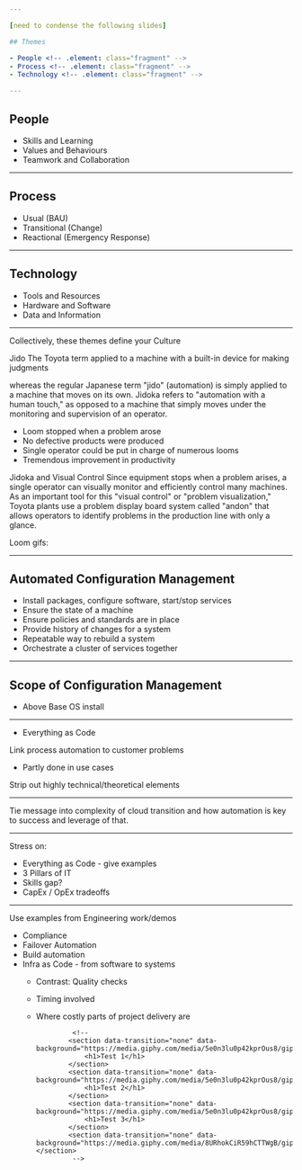 ```yaml
---

[need to condense the following slides]

## Themes

- People <!-- .element: class="fragment" -->
- Process <!-- .element: class="fragment" -->
- Technology <!-- .element: class="fragment" -->

---
```


## People

- Skills and Learning
- Values and Behaviours
- Teamwork and Collaboration

---

## Process

- Usual (BAU)
- Transitional (Change)
- Reactional (Emergency Response)

---

## Technology

- Tools and Resources
- Hardware and Software
- Data and Information

---

Collectively, these themes define your <span class="highlight">Culture</span>




Jido
The Toyota term applied to a machine with a built-in device for making judgments

 whereas the regular Japanese term "jido" (automation) is simply applied to a machine that moves on its own. Jidoka refers to "automation with a human touch," as opposed to a machine that simply moves under the monitoring and supervision of an operator.

- Loom stopped when a problem arose
- No defective products were produced
- Single operator could be put in charge of numerous looms
- Tremendous improvement in productivity

Jidoka and Visual Control
Since equipment stops when a problem arises, a single operator can visually monitor and efficiently control many machines. As an important tool for this "visual control" or "problem visualization," Toyota plants use a problem display board system called "andon" that allows operators to identify problems in the production line with only a glance.

Loom gifs:
				<section data-background="https://media.giphy.com/media/5e0n3lu0p42kprOus8/giphy.gif"></section>
				<section data-background="https://media.giphy.com/media/8URhokCiR59hCTTWgB/giphy.gif"></section>


---

## Automated Configuration Management

- Install packages, configure software, start/stop services
- Ensure the state of a machine
- Ensure policies and standards are in place
- Provide history of changes for a system
- Repeatable way to rebuild a system
- Orchestrate a cluster of services together

---

## Scope of Configuration Management

- Above Base OS install

---

- Everything as Code





Link process automation to customer problems
- Partly done in use cases

Strip out highly technical/theoretical elements

---

Tie message into complexity of cloud transition and how automation is key to success and leverage of that.

---

Stress on:
- Everything as Code - give examples
- 3 Pillars of IT
- Skills gap?
- CapEx / OpEx tradeoffs

---

Use examples from Engineering work/demos
- Compliance
- Failover Automation
- Build automation
- Infra as Code - from software to systems
  - Contrast: Quality checks
  - Timing involved
  - Where costly parts of project delivery are



				 <!-- 
				<section data-transition="none" data-background="https://media.giphy.com/media/5e0n3lu0p42kprOus8/giphy.gif">
					<h1>Test 1</h1>
				</section>
				<section data-transition="none" data-background="https://media.giphy.com/media/5e0n3lu0p42kprOus8/giphy.gif">
					<h1>Test 2</h1>
				</section>
				<section data-transition="none" data-background="https://media.giphy.com/media/5e0n3lu0p42kprOus8/giphy.gif">
					<h1>Test 3</h1>
				</section>
				<section data-transition="none" data-background="https://media.giphy.com/media/8URhokCiR59hCTTWgB/giphy.gif"></section>
				 -->
